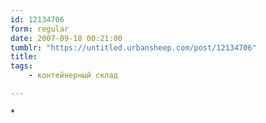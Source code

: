 ```yaml
---
id: 12134706
form: regular
date: 2007-09-18 00:21:00
tumblr: "https://untitled.urbansheep.com/post/12134706"
title:
tags:
    - контейнерный склад

---
```


<p>*</p>

